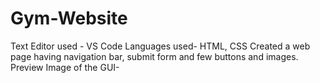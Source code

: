 # Gym-Website
Text Editor used - VS Code
Languages used- HTML, CSS
Created a web page having navigation bar, submit form and few buttons and images.
Preview Image of the GUI-
